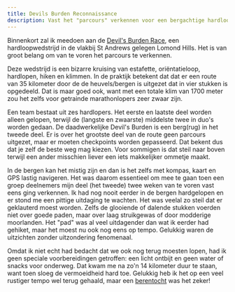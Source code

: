 ```yaml
---
title: Devils Burden Reconnaissance
description: Vast het "parcours" verkennen voor een bergachtige hardloop evenement.
---
```

[1]: http://www.fifeac.org/events/fife-ac-events/devils-burdens/919-devil-s-burdens-2016.html
[2]: https://flow.polar.com/training/analysis/354846198

Binnenkort zal ik meedoen aan de [Devil's Burden Race][1], een hardloopwedstrijd in de vlakbij St Andrews gelegen Lomond Hills. Het is van groot belang om van te voren het parcours te verkennen.

<a name="more"></a>

Deze wedstrijd is een bizarre kruising van estafette, oriëntatieloop, hardlopen, hiken en klimmen. In de praktijk betekent dat dat er een route van 35 kilometer door de de heuvels/bergen is uitgezet dat in vier stukken is opgedeeld. Dat is maar goed ook, want met een totale klim van 1700 meter zou het zelfs voor getrainde marathonlopers zeer zwaar zijn.

Een team bestaat uit zes hardlopers. Het eerste en laatste deel worden alleen gelopen, terwijl de (langste en zwaarste) middelste twee in duo's worden gedaan. De daadwerkelijke Devil's Burden is een berg(rug) in het tweede deel. Er is over het grootste deel van de route geen parcours uitgezet, maar er moeten checkpoints worden gepasseerd. Dat bekent dus dat je zelf de beste weg mag kiezen. Voor sommigen is dat steil naar boven terwijl een ander misschien liever een iets makkelijker ommetje maakt.


In de bergen kan het mistig zijn en dan is het zelfs met kompas, kaart en GPS lastig navigeren. Het was daarom essentieel om mee te gaan toen een groep deelnemers mijn deel (het tweede) twee weken van te voren vast eens ging verkennen. Ik had nog nooit eerder in de bergen hardgelopen en er stond me een pittige uitdaging te wachten. Het was veelal zo steil dat er geklauterd moest worden. Zelfs de glooiende of dalende stukken voerden niet over goede paden, maar over laag struikgewas of door modderige moorlanden. Het "pad" was al veel uitdagender dan wat ik eerder had gehiket, maar het moest nu ook nog eens op tempo. Gelukkig waren de uitzichten zonder uitzondering fenomenaal.

Omdat ik niet echt had bedacht dat we ook nog terug moesten lopen, had ik geen speciale voorbereidingen getroffen: een licht ontbijt en geen water of snacks voor onderweg. Dat kwam me na zo'n 14 kilometer duur te staan, want toen sloeg de vermoeidheid hard toe. Gelukkig heb ik het op een veel rustiger tempo wel terug gehaald, maar een [berentocht][2] was het zeker!